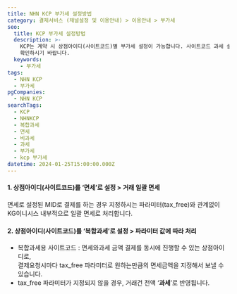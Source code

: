 ```yaml
---
title: NHN KCP 부가세 설정방법
category: 결제서비스 (채널설정 및 이용안내) > 이용안내 > 부가세
seo:
  title: KCP 부가세 설정방법
  description: >-
    KCP는 계약 시 상점아이디(사이트코드)별 부가세 설정이 가능합니다. 사이트코드 과세 설정에 따라서 처리되는 과세/비과세 처리 부분을
    확인하시기 바랍니다.
  keywords:
    - 부가세
tags:
  - NHN KCP
  - 부가세
pgCompanies:
  - NHN KCP
searchTags:
  - KCP
  - NHNKCP
  - 복합과세
  - 면세
  - 비과세
  - 과세
  - 부가세
  - kcp 부가세
datetime: 2024-01-25T15:00:00.000Z
---
```


<Callout content="NHN KCP는 계약 시 상점아이디(사이트코드) 별로 부가세 설정을 할 수 있습니다. 
부가세 설정에 따른 적용기준을 안내드립니다." />

#### 1. 상점아이디(사이트코드)를 ‘면세’로 설정 > 거래 일괄 면세

면세로 설정된 MID로 결제를 하는 경우 지정하시는 파라미터(tax\_free)와 관계없이 KG이니시스 내부적으로 일괄 면세로 처리합니다.

#### 2. 상점아이디(사이트코드)를 ‘복합과세’로 설정 > 파라미터 값에 따라 처리

- 복합과세용 사이트코드 : 면세와과세 금액 결제를 동시에 진행할 수 있는 상점아이디로, \
  결제요청시마다 tax\_free 파라미터로 원하는만큼의 면세금액을 지정해서 보낼 수 있습니다.
- tax\_free 파라미터가 지정되지 않을 경우, 거래건 전액 ‘**과세**’로 반영됩니다.
